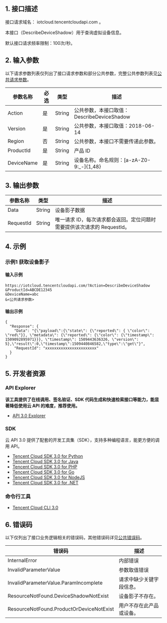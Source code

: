 ## 1. 接口描述

接口请求域名： iotcloud.tencentcloudapi.com 。

本接口（DescribeDeviceShadow）用于查询虚拟设备信息。

默认接口请求频率限制：100次/秒。

## 2. 输入参数

以下请求参数列表仅列出了接口请求参数和部分公共参数，完整公共参数列表见[公共请求参数](/document/api/634/19472)。

| 参数名称 | 必选 | 类型 | 描述 |
|---------|---------|---------|---------|
| Action | 是 | String | 公共参数，本接口取值：DescribeDeviceShadow |
| Version | 是 | String | 公共参数，本接口取值：2018-06-14 |
| Region | 否 | String | 公共参数，本接口不需要传递此参数。 |
| ProductId | 是 | String | 产品 ID |
| DeviceName | 是 | String | 设备名称。命名规则：[a-zA-Z0-9:_-]{1,48} |

## 3. 输出参数

| 参数名称 | 类型 | 描述 |
|---------|---------|---------|
| Data | String | 设备影子数据|
| RequestId | String | 唯一请求 ID，每次请求都会返回。定位问题时需要提供该次请求的 RequestId。|

## 4. 示例

### 示例1 获取设备影子

#### 输入示例

```
https://iotcloud.tencentcloudapi.com/?Action=DescribeDeviceShadow
&ProductId=ABCDE12345
&DeviceName=abc
&<公共请求参数>
```

#### 输出示例

```
{
  "Response": {
    "Data": "{\"payload\":{\"state\": {\"reported\": { \"color\": \"red\"}}, \"metadata\": {\"reported\": {\"color\": {\"timestamp\": 1509092895971}}}, \"timestamp\": 1509443636326, \"version\": 5},\"result\":0,\"timestamp\":1509440846582,\"type\":\"get\"}",
    "RequestId": "xxxxxxxxxxxxxxxxxxxxxxx"
  }
}
```


## 5. 开发者资源

### API Explorer

**该工具提供了在线调用、签名验证、SDK 代码生成和快速检索接口等能力，能显著降低使用云 API 的难度，推荐使用。**

* [API 3.0 Explorer](https://console.cloud.tencent.com/api/explorer?Product=iotcloud&Version=2018-06-14&Action=DescribeDeviceShadow)

### SDK

云 API 3.0 提供了配套的开发工具集（SDK），支持多种编程语言，能更方便的调用 API。

* [Tencent Cloud SDK 3.0 for Python](https://github.com/TencentCloud/tencentcloud-sdk-python)
* [Tencent Cloud SDK 3.0 for Java](https://github.com/TencentCloud/tencentcloud-sdk-java)
* [Tencent Cloud SDK 3.0 for PHP](https://github.com/TencentCloud/tencentcloud-sdk-php)
* [Tencent Cloud SDK 3.0 for Go](https://github.com/TencentCloud/tencentcloud-sdk-go)
* [Tencent Cloud SDK 3.0 for NodeJS](https://github.com/TencentCloud/tencentcloud-sdk-nodejs)
* [Tencent Cloud SDK 3.0 for .NET](https://github.com/TencentCloud/tencentcloud-sdk-dotnet)

### 命令行工具

* [Tencent Cloud CLI 3.0](https://cloud.tencent.com/document/product/440/6176)

## 6. 错误码

以下仅列出了接口业务逻辑相关的错误码，其他错误码详见[公共错误码](/document/api/634/19474#.E5.85.AC.E5.85.B1.E9.94.99.E8.AF.AF.E7.A0.81)。

| 错误码 | 描述 |
|---------|---------|
| InternalError | 内部错误 |
| InvalidParameterValue | 参数取值错误 |
| InvalidParameterValue.ParamIncomplete | 请求中缺少关键字段信息。 |
| ResourceNotFound.DeviceShadowNotExist | 设备影子不存在。 |
| ResourceNotFound.ProductOrDeviceNotExist | 用户不存在此产品或设备。 |
